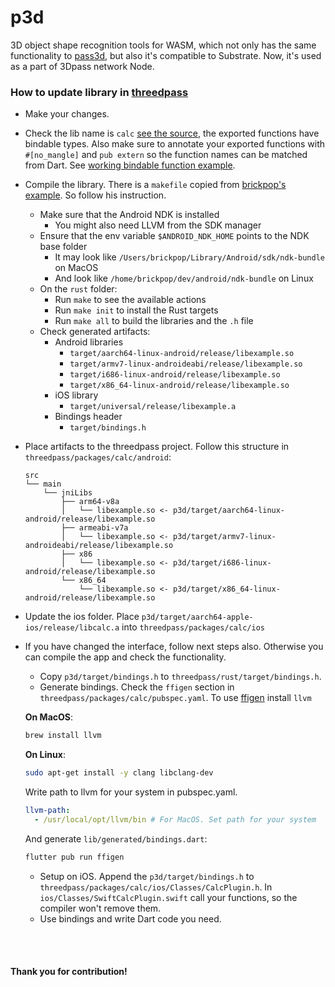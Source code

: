 # p3d
3D object shape recognition tools for WASM, which not only has the same functionality to [pass3d](https://github.com/3Dpass/pass3d), but also it's compatible to Substrate. Now, it's used as a part of 3Dpass network Node.

### How to update library in [threedpass](https://github.com/3Dpass/threedpass)
- Make your changes.
- Check the lib name is ```calc``` [see the source](https://github.com/L3odr0id/p3d/blob/912236d154d6511129d730ecc203fd1a50e054b3/Cargo.toml#L11), the exported functions have bindable types. Also make sure to annotate your exported functions with `#[no_mangle]` and `pub extern` so the function names can be matched from Dart. See [working bindable function example](https://github.com/L3odr0id/p3d/blob/912236d154d6511129d730ecc203fd1a50e054b3/src/ffi_interface.rs#L11).
- Compile the library. There is a ```makefile``` copied from [brickpop's example](https://github.com/brickpop/flutter-rust-ffi/blob/master/README.md#compile-the-library). So follow his instruction.
  - Make sure that the Android NDK is installed
    - You might also need LLVM from the SDK manager
  - Ensure that the env variable `$ANDROID_NDK_HOME` points to the NDK base folder
    - It may look like `/Users/brickpop/Library/Android/sdk/ndk-bundle` on MacOS
    - And look like `/home/brickpop/dev/android/ndk-bundle` on Linux
  - On the `rust` folder:
    - Run `make` to see the available actions
    - Run `make init` to install the Rust targets
    - Run `make all` to build the libraries and the `.h` file
  - Check generated artifacts:
    - Android libraries
        - `target/aarch64-linux-android/release/libexample.so`
        - `target/armv7-linux-androideabi/release/libexample.so`
        - `target/i686-linux-android/release/libexample.so`
        - `target/x86_64-linux-android/release/libexample.so`
    - iOS library
        - `target/universal/release/libexample.a`
    - Bindings header
        - `target/bindings.h`
- Place artifacts to the threedpass project. Follow this structure in ```threedpass/packages/calc/android```:
  ```
  src
  └── main
      └── jniLibs
          ├── arm64-v8a
          │   └── libexample.so <- p3d/target/aarch64-linux-android/release/libexample.so
          ├── armeabi-v7a
          │   └── libexample.so <- p3d/target/armv7-linux-androideabi/release/libexample.so
          ├── x86
          │   └── libexample.so <- p3d/target/i686-linux-android/release/libexample.so
          └── x86_64
              └── libexample.so <- p3d/target/x86_64-linux-android/release/libexample.so
  ```
- Update the ios folder. Place ```p3d/target/aarch64-apple-ios/release/libcalc.a``` into ```threedpass/packages/calc/ios```
- If you have changed the interface, follow next steps also. Otherwise you can compile the app and check the functionality.
  - Copy ```p3d/target/bindings.h``` to ```threedpass/rust/target/bindings.h```.
  - Generate bindings. Check the ```ffigen``` section in ```threedpass/packages/calc/pubspec.yaml```. 
  To use [ffigen](https://pub.dev/packages/ffigen) install ```llvm```
  
  **On MacOS**:
  ```sh
  brew install llvm
  ```

  **On Linux**:
  ```sh
  sudo apt-get install -y clang libclang-dev
  ```
  Write path to llvm for your system in pubspec.yaml.
  ```yaml
  llvm-path:
    - /usr/local/opt/llvm/bin # For MacOS. Set path for your system
  ```
  And generate `lib/generated/bindings.dart`:
  ```sh
  flutter pub run ffigen
  ```
  - Setup on iOS. Append the ```p3d/target/bindings.h``` to ```threedpass/packages/calc/ios/Classes/CalcPlugin.h```.  In ```ios/Classes/SwiftCalcPlugin.swift``` call your functions, so the compiler won't remove them.
  - Use bindings and write Dart code you need.

<br></br>
#### Thank you for contribution!
